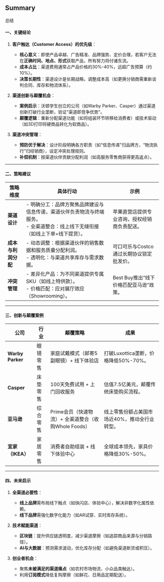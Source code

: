 ## Summary

总结

#### 一、关键结论
1. **客户触达（Customer Access）的优先级**：  
   - **核心意义**：即使产品卓越、广告精准、品牌强势、定价合理，若客户无法在**正确时间、地点、形式**获取产品，所有努力将付诸东流。  
   - **成本占比**：渠道费用通常占产品价格的30%-40%，远超广告预算（约10%）。  
   - **决策长期性**：渠道设计是长期战略，调整成本高（如更换分销商需重新谈判合同、库存和物流体系）。  

2. **渠道创新与颠覆机会**：  
   - **案例启示**：沃顿学生创立的公司（如Warby Parker、Casper）通过渠道创新打破行业垄断，验证“渠道即竞争优势”。  
   - **颠覆逻辑**：重新分配渠道功能（如将组装环节转移给消费者）或技术驱动（如3D打印将硬商品转化为软商品）。  

3. **渠道冲突管理**：  
   - **预防优于解决**：设计阶段明确各方职责（如“信息传递”归品牌方，“物流执行”归经销商），设定冲突处理规则。  
   - **补偿机制**：按渠道伙伴贡献分配利润（如高服务零售商获得更高返点）。  

---

#### 二、策略建议
| **策略维度**       | **具体行动**                                                                 | **示例**                                |  
|--------------------|-----------------------------------------------------------------------------|----------------------------------------|  
| **渠道设计**       | - 明确分工：品牌方聚焦品牌建设与信息传递，渠道伙伴负责物流与终端服务。<br>- 全渠道整合：线上线下无缝衔接（如线上下单+线下提货）。 | 苹果直营店提供专业咨询，授权经销商负责配送。 |  
| **成本与利润分配** | - 动态调整：根据渠道伙伴的销售数据和服务质量分配利润。<br>- 透明化：与渠道共享库存与需求数据。       | 可口可乐与Costco通过长期协议锁定批发价。    |  
| **冲突管理**       | - 差异化产品：为不同渠道提供专属SKU（如线上特供款）。<br>- 价格匹配：应对展厅效应（Showrooming）。 | Best Buy推出“线下价格匹配亚马逊”政策。     |  

---

#### 三、创新与颠覆案例
| **公司**          | **行业**       | **颠覆策略**                                  | **成果**                              |  
|-------------------|---------------|---------------------------------------------|---------------------------------------|  
| **Warby Parker**  | 眼镜零售       | 家庭试戴模式（邮寄5副眼镜）+ 线下体验店          | 打破Luxottica垄断，价格降低50%-70%。     |  
| **Casper**        | 床垫零售       | 100天免费试用 + 上门回收服务                    | 估值7.5亿美元，颠覆传统床垫购买流程。       |  
| **亚马逊**         | 综合零售       | Prime会员（快速物流）+ 全渠道整合（收购Whole Foods） | 线上零售份额占美国市场近40%，推动全行业转型。 |  
| **宜家（IKEA）**   | 家居零售       | 消费者自助组装 + 线下体验中心                    | 全球成本领先，家具价格降低30%-50%。         |  

---

#### 四、未来启示
1. **全渠道必要性**：  
   - **线上品牌**需布局线下触点（如快闪店、体验中心），解决非数字化属性依赖。  
   - **线下品牌**需强化数字化能力（如AR试穿、实时库存系统）。  

2. **技术赋能渠道**：  
   - **区块链**：提升供应链透明度，减少渠道摩擦（如追踪商品来源与分销路径）。  
   - **AI与大数据**：预测需求波动，优化库存分配（如避免渠道断货或积压）。  

3. **创业者机会**：  
   - 聚焦**未被满足的渠道痛点**（如农村市场物流、小众品类触达）。  
   - 利用**订阅模式**降低复购摩擦（如鲜花、日用品定期配送）。  